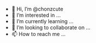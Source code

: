 - 👋 Hi, I’m @chonzcute
- 👀 I’m interested in ...
- 🌱 I’m currently learning ...
- 💞️ I’m looking to collaborate on ...
- 📫 How to reach me ...

<!---
chonzcute/chonzcute is a ✨ special ✨ repository because its `README.md` (this file) appears on your GitHub profile.
You can click the Preview link to take a look at your changes.
--->
